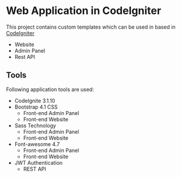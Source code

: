# Web Application in CodeIgniter

This project contains custom templates which can be used in based in [ CodeIgniter ](https://codeigniter.com)

* Website
* Admin Panel
* Rest API

## Tools

Following application tools are used: 

* CodeIgnite 3.1.10
* Bootstrap 4.1 CSS
    * Front-end Admin Panel
    * Front-end Website
* Sass Technology
    * Front-end Admin Panel
    * Front-end Website
* Font-awesome 4.7
    * Front-end Admin Panel
    * Front-end Website
* JWT Authentication
    * REST API